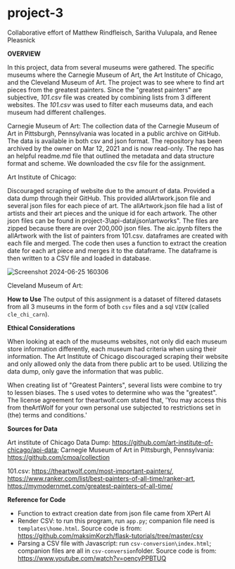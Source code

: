 # project-3
Collaborative effort of Matthew Rindfleisch, Saritha Vulupala, and Renee Pleasnick


**OVERVIEW**

In this project, data from several museums were gathered.  The specific museums where the Carnegie Museum of Art, the Art Institute of Chicago, and the Cleveland Museum of Art.  The project was to see where to find art pieces from the greatest painters.  Since the "greatest painters" are subjective, _101.csv_ file was created by combining lists from 3 different websites.  The _101.csv_ was used to filter each museums data, and each museum had different challenges.

Carnegie Museum of Art:
The collection data of the Carnegie Museum of Art in Pittsburgh, Pennsylvania was located in a public archive on GitHub. The data is available in both csv and json format. The repository has been archived by the owner on Mar 12, 2021 and is now read-only. The repo has an helpful readme.md file that outlined the metadata and data structure format and scheme. We downloaded the csv file for the assignment. 

Art Institute of Chicago:

Discouraged scraping of website due to the amount of data.  Provided a data dump through their GitHub.  This provided allArtwork.json file and several json files for each piece of art.  The allArtwork.json file had a list of artists and their art pieces and the unique id for each artwork.  The other json files can be found in project-3\api-data\json\artworks".  The files are zipped because there are over 200,000 json files.  The aic.ipynb filters the allArtwork with the list of painters from 101.csv. dataframes are created with each file and merged.  The code then uses a function to extract the creation date for each art piece and merges it to the dataframe.  The dataframe is then written to a CSV file and loaded in database.

![Screenshot 2024-06-25 160306](https://github.com/RPleasnick/project-3/assets/146039635/bb1cb7b0-8051-48a8-9aaa-ba4e0f71f283)

Cleveland Museum of Art:


**How to Use**
The output of this assignment is a dataset of filtered datasets from all 3 museums in the form of both `csv` files and a sql `VIEW` (called `cle_chi_carn`).

**Ethical Considerations**

When looking at each of the museums websites, not only did each museum store information differently, each museum had criteria when using their information.  The Art Institute of Chicago discouraged scraping their website and only allowed only the data from there public art to be used.  Utilizing the data dump, only gave the information that was public.

When creating list of "Greatest Painters", several lists were combine to try to lessen biases.  The s used votes to determine who was the "greatest". The license agreement for theartwolf.com stated that, 
'You may access this from theArtWolf for your own personal use subjected to restrictions set in (the) terms and conditions.'


**Sources for Data**

Art institute of Chicago Data Dump:   https://github.com/art-institute-of-chicago/api-data;
Carnegie Museum of Art in Pittsburgh, Pennsylvania: https://github.com/cmoa/collection

101.csv:  https://theartwolf.com/most-important-painters/, 
          https://www.ranker.com/list/best-painters-of-all-time/ranker-art,  
          https://mymodernmet.com/greatest-painters-of-all-time/

**Reference for Code**

- Function to extract creation date from json file came from XPert AI
- Render CSV: to run this program, run `app.py`; companion file need is `templates\home.html`. Source code is from: https://github.com/maksimKorzh/flask-tutorials/tree/master/csv
- Parsing a CSV file with Javascript: run `csv-conversion\index.html`; companion files are all in `csv-conversion`folder. Source code is from: https://www.youtube.com/watch?v=oencyPPBTUQ


